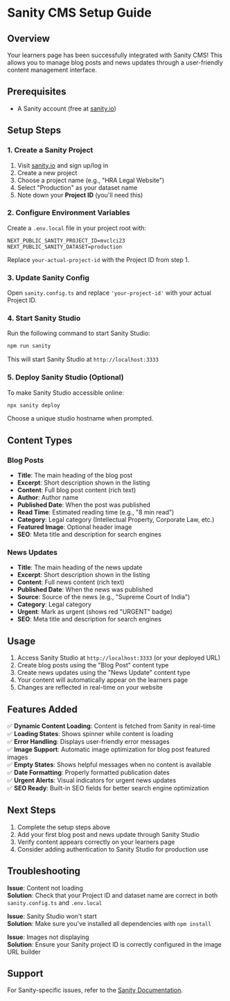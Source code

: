 # Sanity CMS Setup Guide

## Overview
Your learners page has been successfully integrated with Sanity CMS! This allows you to manage blog posts and news updates through a user-friendly content management interface.

## Prerequisites
- A Sanity account (free at [sanity.io](https://sanity.io))

## Setup Steps

### 1. Create a Sanity Project
1. Visit [sanity.io](https://sanity.io) and sign up/log in
2. Create a new project
3. Choose a project name (e.g., "HRA Legal Website")
4. Select "Production" as your dataset name
5. Note down your **Project ID** (you'll need this)

### 2. Configure Environment Variables
Create a `.env.local` file in your project root with:

```
NEXT_PUBLIC_SANITY_PROJECT_ID=mvclci23
NEXT_PUBLIC_SANITY_DATASET=production
```

Replace `your-actual-project-id` with the Project ID from step 1.

### 3. Update Sanity Config
Open `sanity.config.ts` and replace `'your-project-id'` with your actual Project ID.

### 4. Start Sanity Studio
Run the following command to start Sanity Studio:

```bash
npm run sanity
```

This will start Sanity Studio at `http://localhost:3333`

### 5. Deploy Sanity Studio (Optional)
To make Sanity Studio accessible online:

```bash
npx sanity deploy
```

Choose a unique studio hostname when prompted.

## Content Types

### Blog Posts
- **Title**: The main heading of the blog post
- **Excerpt**: Short description shown in the listing
- **Content**: Full blog post content (rich text)
- **Author**: Author name
- **Published Date**: When the post was published
- **Read Time**: Estimated reading time (e.g., "8 min read")
- **Category**: Legal category (Intellectual Property, Corporate Law, etc.)
- **Featured Image**: Optional header image
- **SEO**: Meta title and description for search engines

### News Updates
- **Title**: The main heading of the news update
- **Excerpt**: Short description shown in the listing
- **Content**: Full news content (rich text)
- **Published Date**: When the news was published
- **Source**: Source of the news (e.g., "Supreme Court of India")
- **Category**: Legal category
- **Urgent**: Mark as urgent (shows red "URGENT" badge)
- **SEO**: Meta title and description for search engines

## Usage

1. Access Sanity Studio at `http://localhost:3333` (or your deployed URL)
2. Create blog posts using the "Blog Post" content type
3. Create news updates using the "News Update" content type
4. Your content will automatically appear on the learners page
5. Changes are reflected in real-time on your website

## Features Added

✅ **Dynamic Content Loading**: Content is fetched from Sanity in real-time  
✅ **Loading States**: Shows spinner while content is loading  
✅ **Error Handling**: Displays user-friendly error messages  
✅ **Image Support**: Automatic image optimization for blog post featured images  
✅ **Empty States**: Shows helpful messages when no content is available  
✅ **Date Formatting**: Properly formatted publication dates  
✅ **Urgent Alerts**: Visual indicators for urgent news updates  
✅ **SEO Ready**: Built-in SEO fields for better search engine optimization  

## Next Steps

1. Complete the setup steps above
2. Add your first blog post and news update through Sanity Studio
3. Verify content appears correctly on your learners page
4. Consider adding authentication to Sanity Studio for production use

## Troubleshooting

**Issue**: Content not loading  
**Solution**: Check that your Project ID and dataset name are correct in both `sanity.config.ts` and `.env.local`

**Issue**: Sanity Studio won't start  
**Solution**: Make sure you've installed all dependencies with `npm install`

**Issue**: Images not displaying  
**Solution**: Ensure your Sanity project ID is correctly configured in the image URL builder

## Support

For Sanity-specific issues, refer to the [Sanity Documentation](https://www.sanity.io/docs). 